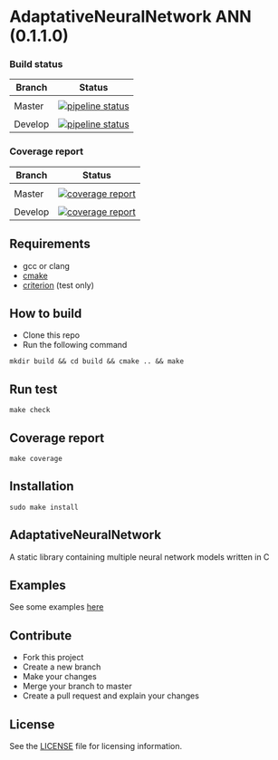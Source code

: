 # AdaptativeNeuralNetwork ANN (0.1.1.0)

### Build status

| Branch | Status |
|--------|--------|
|        |        |
| Master | [![pipeline status](https://gitlab.com/cedricfarinazzo/adaptativeneuralnetwork/badges/master/pipeline.svg)](https://gitlab.com/cedricfarinazzo/adaptativeneuralnetwork/commits/master)       |
|        |        |
| Develop| [![pipeline status](https://gitlab.com/cedricfarinazzo/adaptativeneuralnetwork/badges/develop/pipeline.svg)](https://gitlab.com/cedricfarinazzo/adaptativeneuralnetwork/commits/develop)       |


### Coverage report

| Branch | Status |
|--------|--------|
|        |        |
| Master | [![coverage report](https://gitlab.com/cedricfarinazzo/adaptativeneuralnetwork/badges/master/coverage.svg)](https://gitlab.com/cedricfarinazzo/adaptativeneuralnetwork/commits/master)       |
|        |        |
| Develop| [![coverage report](https://gitlab.com/cedricfarinazzo/adaptativeneuralnetwork/badges/develop/coverage.svg)](https://gitlab.com/cedricfarinazzo/adaptativeneuralnetwork/commits/develop)       |


## Requirements
- gcc or clang
- [cmake](https://criterion.readthedocs.io/en/master/)
- [criterion](https://cmake.org/) (test only)


## How to build

- Clone this repo
- Run the following command
```
mkdir build && cd build && cmake .. && make
```

## Run test
```
make check
```

## Coverage report
```
make coverage
```

## Installation
```
sudo make install
```

## AdaptativeNeuralNetwork

A static library containing multiple neural network models written in C

## Examples

See some examples [here](https://github.com/cedricfarinazzo/ANNExample)


## Contribute

- Fork this project
- Create a new branch
- Make your changes
- Merge your branch to master
- Create a pull request and explain your changes

## License

See the [LICENSE](LICENSE) file for licensing information.
